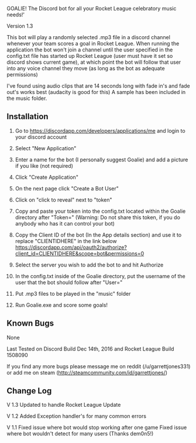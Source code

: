 ﻿GOALIE! The Discord bot for all your Rocket League celebratory music needs!'

Version 1.3

This bot will play a randomly selected .mp3 file in a discord channel whenever your team scores a goal in Rocket League.
When running the application the bot won't join a channel until the user specified in the config.txt file
has started up Rocket League (user must have it set so discord shows current game), at which point the bot 
will follow that user into any voice channel they move (as long as the bot as adequate permissions)

I've found using audio clips that are 14 seconds long with fade in's and fade out's works best (audacity is good for this)
A sample has been included in the music folder.

Installation
------------------------------
1.	Go to https://discordapp.com/developers/applications/me and login to your discord account

2.	Select "New Application"

3.	Enter a name for the bot (I personally suggest Goalie) and add a picture if you like (not required)

4.	Click "Create Application"

5.	On the next page click "Create a Bot User"

6.	Click on "click to reveal" next to "token" 

7.	Copy and paste your token into the config.txt located within the Goalie directory after "Token="
	(Warning: Do not share this token, if you do anybody who has it can control your bot)

8.	Copy the Client ID of the bot (In the App details section) and use it to replace "CLIENTIDHERE" in the link below
	https://discordapp.com/api/oauth2/authorize?client_id=CLIENTIDHERE&scope=bot&permissions=0

9.	Select the server you wish to add the bot to and hit Authorize

10.	In the config.txt inside of the Goalie directory, put the username of the user that the bot should follow after "User="

11. Put .mp3 files to be played in the "music" folder

12. Run Goalie.exe and score some goals!

Known Bugs
------------------------------
None

Last Tested on Discord Build Dec 14th, 2016 and Rocket League Build 1508090

If you find any more bugs please message me on reddit (/u/garrettjones331) or add me on steam (http://steamcommunity.com/id/garrettjones/)

Change Log
------------------------------
V 1.3
Updated to handle Rocket League Update

V 1.2
Added Exception handler's for many common errors

V 1.1
Fixed issue where bot would stop working after one game
Fixed issue where bot wouldn't detect for many users (Thanks dem0n5!)
